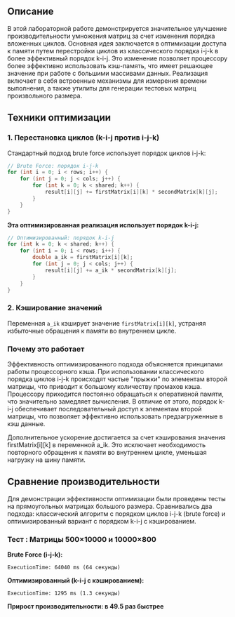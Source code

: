 ## Описание

В этой лабораторной работе демонстрируется значительное улучшение производительности умножения матриц за счет изменения порядка вложенных циклов. Основная идея заключается в оптимизации доступа к памяти путем перестройки циклов из классического порядка i-j-k в более эффективный порядок k-i-j. Это изменение позволяет процессору более эффективно использовать кэш-память, что имеет решающее значение при работе с большими массивами данных. Реализация включает в себя встроенные механизмы для измерения времени выполнения, а также утилиты для генерации тестовых матриц произвольного размера.


## Техники оптимизации

### 1. Перестановка циклов (k-i-j против i-j-k)

Стандартный подход brute force использует порядок циклов i-j-k:

```java
// Brute Force: порядок i-j-k
for (int i = 0; i < rows; i++) {
    for (int j = 0; j < cols; j++) {
        for (int k = 0; k < shared; k++) {
            result[i][j] += firstMatrix[i][k] * secondMatrix[k][j];
        }
    }
}
```

**Эта оптимизированная реализация использует порядок k-i-j:**

```java
// Оптимизированный: порядок k-i-j
for (int k = 0; k < shared; k++) {
    for (int i = 0; i < rows; i++) {
        double a_ik = firstMatrix[i][k];
        for (int j = 0; j < cols; j++) {
            result[i][j] += a_ik * secondMatrix[k][j];
        }
    }
}
```

### 2. Кэширование значений

Переменная `a_ik` кэширует значение `firstMatrix[i][k]`, устраняя избыточные обращения к памяти во внутреннем цикле.

### Почему это работает
Эффективность оптимизированного подхода объясняется принципами работы процессорного кэша. При использовании классического порядка циклов i-j-k происходят частые "прыжки" по элементам второй матрицы, что приводит к большому количеству промахов кэша. Процессору приходится постоянно обращаться к оперативной памяти, что значительно замедляет вычисления. В отличие от этого, порядок k-i-j обеспечивает последовательный доступ к элементам второй матрицы, что позволяет эффективно использовать предзагруженные в кэш данные.

Дополнительное ускорение достигается за счет кэширования значения firstMatrix[i][k] в переменной a_ik. Это исключает необходимость повторного обращения к памяти во внутреннем цикле, уменьшая нагрузку на шину памяти.
## Сравнение производительности

Для демонстрации эффективности оптимизации были проведены тесты на прямоугольных матрицах большого размера. Сравнивались два подхода: классический алгоритм с порядком циклов i-j-k (brute force) и оптимизированный вариант с порядком k-i-j с кэшированием.

### Тест : Матрицы 500×10000 и 10000×800

**Brute Force (i-j-k):**
```
ExecutionTime: 64040 ms (64 секунды)
```

**Оптимизированный (k-i-j с кэшированием):**
```
ExecutionTime: 1295 ms (1.3 секунды)
```

**Прирост производительности: в 49.5 раз быстрее**
